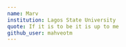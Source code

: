 ```yaml
---
name: Marv
institution: Lagos State University
quote: If it is to be it is up to me
github_user: mahveotm
---
```


